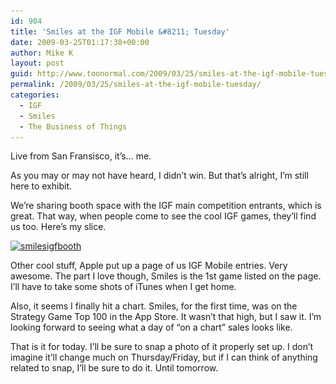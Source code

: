 ```yaml
---
id: 904
title: 'Smiles at the IGF Mobile &#8211; Tuesday'
date: 2009-03-25T01:17:38+00:00
author: Mike K
layout: post
guid: http://www.toonormal.com/2009/03/25/smiles-at-the-igf-mobile-tuesday/
permalink: /2009/03/25/smiles-at-the-igf-mobile-tuesday/
categories:
  - IGF
  - Smiles
  - The Business of Things
---
```

Live from San Fransisco, it&#8217;s&#8230; me.

As you may or may not have heard, I didn&#8217;t win. But that&#8217;s alright, I&#8217;m still here to exhibit.

We&#8217;re sharing booth space with the IGF main competition entrants, which is great. That way, when people come to see the cool IGF games, they&#8217;ll find us too. Here&#8217;s my slice.

[<img src="/wp-content/uploads/2009/03/smilesigfbooth-337x450.jpg" alt="smilesigfbooth" title="smilesigfbooth" width="337" height="450" class="aligncenter size-medium wp-image-903" srcset="/wp-content/uploads/2009/03/smilesigfbooth-337x450.jpg 337w, /wp-content/uploads/2009/03/smilesigfbooth.jpg 684w" sizes="(max-width: 337px) 100vw, 337px" />](/wp-content/uploads/2009/03/smilesigfbooth.jpg)

Other cool stuff, Apple put up a page of us IGF Mobile entries. Very awesome. The part I love though, Smiles is the 1st game listed on the page. I&#8217;ll have to take some shots of iTunes when I get home.

Also, it seems I finally hit a chart. Smiles, for the first time, was on the Strategy Game Top 100 in the App Store. It wasn&#8217;t that high, but I saw it. I&#8217;m looking forward to seeing what a day of &#8220;on a chart&#8221; sales looks like.

That is it for today. I&#8217;ll be sure to snap a photo of it properly set up. I don&#8217;t imagine it&#8217;ll change much on Thursday/Friday, but if I can think of anything related to snap, I&#8217;ll be sure to do it. Until tomorrow.